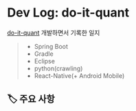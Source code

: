 # Dev Log: do-it-quant
[do-it-quant](https://github.com/hanbinleejoy/do-it-quant) 개발하면서 기록한 일지 

> - Spring Boot
> - Gradle
> - Eclipse
> - python(crawling)
> - React-Native(+ Android Mobile)

## 🏷️ 주요 사항

